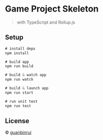 # Game Project Skeleton
> with TypeScript and Rollup.js

## Setup

```js
# install deps
npm install

# build app
npm run build

# build & watch app
npm run watch

# build & launch app
npm run start

# run unit test
npm run test
```

## License

&copy; [guanbinrui](mailto:binrui.guan@gmail.com)

